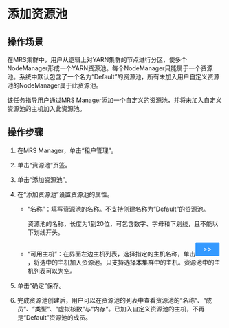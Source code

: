 # 添加资源池<a name="ZH-CN_TOPIC_0174499472"></a>

## 操作场景<a name="zh-cn_topic_0035271546_section25729969195856"></a>

在MRS集群中，用户从逻辑上对YARN集群的节点进行分区，使多个NodeManager形成一个YARN资源池。每个NodeManager只能属于一个资源池。系统中默认包含了一个名为“Default”的资源池，所有未加入用户自定义资源池的NodeManager属于此资源池。

该任务指导用户通过MRS Manager添加一个自定义的资源池，并将未加入自定义资源池的主机加入此资源池。

## 操作步骤<a name="zh-cn_topic_0035271546_section59066814195916"></a>

1.  在MRS Manager，单击“租户管理”。
2.  单击“资源池”页签。
3.  单击“添加资源池”。
4.  在“添加资源池”设置资源池的属性。
    -   “名称”：填写资源池的名称。不支持创建名称为“Default”的资源池。

        资源池的名称，长度为1到20位，可包含数字、字母和下划线，且不能以下划线开头。

    -   “可用主机”：在界面左边主机列表，选择指定的主机名称，单击![](figures/icon_mrs_addhost.png)，将选中的主机加入资源池。只支持选择本集群中的主机。资源池中的主机列表可以为空。

5.  单击“确定”保存。
6.  完成资源池创建后，用户可以在资源池的列表中查看资源池的“名称“、“成员“、“类型“、“虚拟核数“与“内存“。已加入自定义资源池的主机，不再是“Default”资源池的成员。

